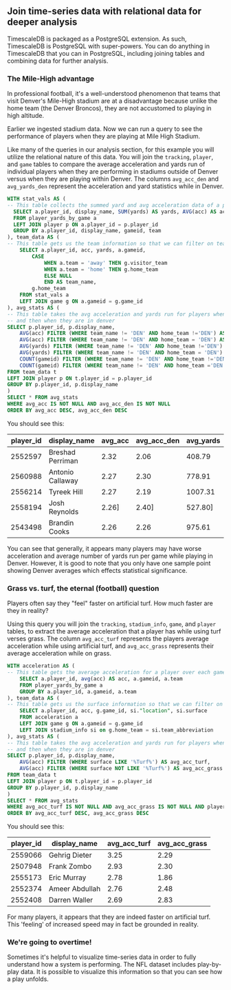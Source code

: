 ## Join time-series data with relational data for deeper analysis

TimescaleDB is packaged as a PostgreSQL extension. As such, TimescaleDB is
PostgreSQL with super-powers. You can do anything in TimescaleDB that you can 
in PostgreSQL, including joining tables and combining data for further analysis.

### The Mile-High advantage

In professional football, it's a well-understood phenomenon that teams that
visit Denver's Mile-High stadium are at a disadvantage because unlike the home team
(the Denver Broncos), they are not accustomed to playing in high altitude.

Earlier we ingested stadium data. Now we can run a query to see the performance of
players when they are playing at Mile High Stadium.

Like many of the queries in our analysis section, for this example you will utilize the relational nature of this data. You will join the `tracking`, `player`, and `game` tables to compare the average acceleration and yards run of individual players when they are performing in stadiums outside of Denver versus when they are playing within Denver. The columns `avg_acc_den` and `avg_yards_den` represent the acceleration and yard statistics while in Denver.  

```sql
WITH stat_vals AS (
-- This table collects the summed yard and avg acceleration data of a player during one game
  SELECT a.player_id, display_name, SUM(yards) AS yards, AVG(acc) AS acc, team, gameid 
  FROM player_yards_by_game a
  LEFT JOIN player p ON a.player_id = p.player_id 
  GROUP BY a.player_id, display_name, gameid, team
), team_data AS (
-- This table gets us the team information so that we can filter on teams
	SELECT a.player_id, acc, yards, a.gameid,
		CASE 
			WHEN a.team = 'away' THEN g.visitor_team 
			WHEN a.team = 'home' THEN g.home_team 
			ELSE NULL 
			END AS team_name,
		g.home_team
	FROM stat_vals a
	LEFT JOIN game g ON a.gameid = g.game_id 
), avg_stats AS (
-- This table takes the avg acceleration and yards run for players when they are not in denver
-- and then when they are in denver
SELECT p.player_id, p.display_name, 
	AVG(acc) FILTER (WHERE team_name != 'DEN' AND home_team !='DEN') AS avg_acc, 
	AVG(acc) FILTER (WHERE team_name != 'DEN' AND home_team = 'DEN') AS avg_acc_den,
	AVG(yards) FILTER (WHERE team_name != 'DEN' AND home_team !='DEN') AS avg_yards, 
	AVG(yards) FILTER (WHERE team_name != 'DEN' AND home_team = 'DEN') AS avg_yards_den, 
	COUNT(gameid) FILTER (WHERE team_name != 'DEN' AND home_team !='DEN') AS games,
	COUNT(gameid) FILTER (WHERE team_name != 'DEN' AND home_team ='DEN') AS games_den
FROM team_data t
LEFT JOIN player p ON t.player_id = p.player_id 
GROUP BY p.player_id, p.display_name
)
SELECT * FROM avg_stats
WHERE avg_acc IS NOT NULL AND avg_acc_den IS NOT NULL
ORDER BY avg_acc DESC, avg_acc_den DESC
```
You should see this:

|player_id|display_name|avg_acc|avg_acc_den|avg_yards|avg_yards_den|games|games_den|
|-------|----------------|-----|-----------|----------|----------|--------|--------|
|2552597|Breshad Perriman|2.32|2.06|408.79|461.08|9|1|
|2560988|Antonio Callaway|	2.27|	2.30	|778.91|741.06|15|1|
|2556214|Tyreek Hill	|2.27	|2.19|	1007.31|1004.26	|14|1|
|2558194|Josh Reynolds|	2.26]	|2.40]	|527.80]|529.16	|15|1|
|2543498|Brandin Cooks|	2.26	|2.26	|975.61|	875.90	|15|1|

You can see that generally, it appears many players may have worse acceleration and average number of yards run per game while playing in Denver. However, it is good to note that you only have one sample point showing Denver averages which effects statistical significance. 

### Grass vs. turf, the eternal (football) question

Players often say they "feel" faster on artificial turf. How much faster are they
in reality?

Using this query you will join the `tracking`, `stadium_info`, `game`, and `player` tables, to extract the average acceleration that a player has while using turf verses grass. The column `avg_acc_turf` represents the players average acceleration while using artificial turf, and `avg_acc_grass` represents their average acceleration while on grass. 

```sql
WITH acceleration AS (
-- This table gets the average acceleration for a player over each game
	SELECT a.player_id, avg(acc) AS acc, a.gameid, a.team
	FROM player_yards_by_game a
	GROUP BY a.player_id, a.gameid, a.team
), team_data AS (
-- This table gets us the surface information so that we can filter on turf type
	SELECT a.player_id, acc, g.game_id,	si."location", si.surface 
	FROM acceleration a
	LEFT JOIN game g ON a.gameid = g.game_id 
	LEFT JOIN stadium_info si on g.home_team = si.team_abbreviation 
), avg_stats AS (
-- This table takes the avg acceleration and yards run for players when they are not in denver
-- and then when they are in denver
SELECT p.player_id, p.display_name, 
	AVG(acc) FILTER (WHERE surface LIKE '%Turf%') AS avg_acc_turf, 
	AVG(acc) FILTER (WHERE surface NOT LIKE '%Turf%') AS avg_acc_grass
FROM team_data t
LEFT JOIN player p ON t.player_id = p.player_id 
GROUP BY p.player_id, p.display_name
)
SELECT * FROM avg_stats
WHERE avg_acc_turf IS NOT NULL AND avg_acc_grass IS NOT NULL AND player_id IS NOT NULL
ORDER BY avg_acc_turf DESC, avg_acc_grass DESC
```

You should see this:

|player_id|display_name|avg_acc_turf|avg_acc_grass|
|--------|-----------|-------------|---------------|
|2559066	|Gehrig Dieter	|3.25	|2.29|
|2507948	|Frank Zombo	|2.93	|2.30|
|2555173	|Eric Murray	|2.78	|1.86|
|2552374	|Ameer Abdullah	|2.76	|2.48|
|2552408	|Darren Waller	|2.69	|2.83|

For many players, it appears that they are indeed faster on artificial turf. This 'feeling' of increased speed may in fact be grounded in reality. 

### We're going to overtime!

Sometimes it's helpful to visualize time-series data in order to fully understand
how a system is performing. The NFL dataset includes play-by-play data. It is possible to visualize this information so that you can see how a play unfolds.
